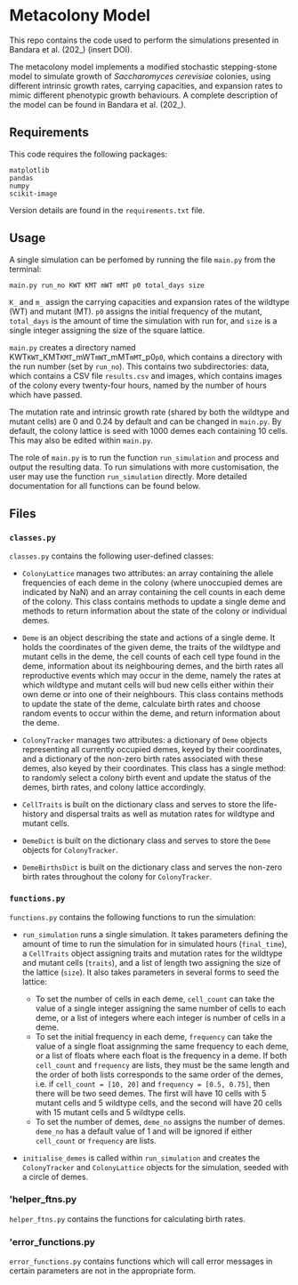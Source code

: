 # Metacolony Model
This repo contains the code used to perform the simulations presented in Bandara et al. (202_) (insert DOI). 

The metacolony model implements a modified stochastic stepping-stone model to simulate growth of *Saccharomyces cerevisiae* colonies, using different intrinsic growth rates, carrying capacities, and expansion rates to mimic different phenotypic growth behaviours. A complete description of the model can be found in Bandara et al. (202_). 

## Requirements

This code requires the following packages:

    matplotlib
    pandas
    numpy
    scikit-image

Version details are found in the `requirements.txt` file.

## Usage

A single simulation can be perfomed by running the file `main.py` from the terminal:

    main.py run_no KWT KMT mWT mMT p0 total_days size

`K_` and `m_` assign the carrying capacities and expansion rates of the wildtype (WT) and mutant (MT). `p0` assigns the initial frequency of the mutant, `total_days` is the amount of time the simulation with run for, and `size` is a single integer assigning the size of the square lattice. 

`main.py` creates a directory named KWT`KWT`_KMT`KMT`_mWT`mWT`_mMT`mMT`_p0`p0`, which contains a directory with the run number (set by `run_no`). This contains two subdirectories: data, which contains a CSV file `results.csv` and images, which contains images of the colony every twenty-four hours, named by the number of hours which have passed. 

The mutation rate and intrinsic growth rate (shared by both the wildtype and mutant cells) are 0 and 0.24 by default and can be changed in `main.py`. By default, the colony lattice is seed with 1000 demes each containing 10 cells. This may also be edited within `main.py`.

The role of `main.py` is to run the function `run_simulation` and process and output the resulting data. To run simulations with more customisation, the user may use the function `run_simulation` directly. More detailed documentation for all functions can be found below.

## Files

### `classes.py`

`classes.py` contains the following user-defined classes:

- `ColonyLattice` manages two attributes: an array containing the allele frequencies of each deme in the colony (where unoccupied demes are indicated by NaN) and an array containing the cell counts in each deme of the colony. This class contains methods to update a single deme and methods to return information about the state of the colony or individual demes.

- `Deme` is an object describing the state and actions of a single deme. It holds the coordinates of the given deme, the traits of the wildtype and mutant cells in the deme, the cell counts of each cell type found in the deme, information about its neighbouring demes, and the birth rates all reproductive events which may occur in the deme, namely the rates at which wildtype and mutant cells will bud new cells either within their own deme or into one of their neighbours. This class contains methods to update the state of the deme, calculate birth rates and choose random events to occur within the deme, and return information about the deme.

- `ColonyTracker` manages two attributes: a dictionary of `Deme` objects representing all currently occupied demes, keyed by their coordinates, and a dictionary of the non-zero birth rates associated with these demes, also keyed by their coordinates. This class has a single method: to randomly select a colony birth event and update the status of the demes, birth rates, and colony lattice accordingly.

- `CellTraits` is built on the dictionary class and serves to store the life-history and dispersal traits as well as mutation rates for wildtype and mutant cells.

- `DemeDict` is built on the dictionary class and serves to store the `Deme` objects for `ColonyTracker`.

- `DemeBirthsDict` is built on the dictionary class and serves the non-zero birth rates throughout the colony for `ColonyTracker`.

### `functions.py`

`functions.py` contains the following functions to run the simulation:

- `run_simulation` runs a single simulation. It takes parameters defining the amount of time to run the simulation for in simulated hours (`final_time`), a `CellTraits` object assigning traits and mutation rates for the wildtype and mutant cells (`traits`), and a list of length two assigning the size of the lattice (`size`). It also takes parameters in several forms to seed the lattice:
    - To set the number of cells in each deme, `cell_count` can take the value of a single integer assigning the same number of cells to each deme, or a list of integers where each integer is number of cells in a deme.
    - To set the initial frequency in each deme, `frequency` can take the value of a single float assignming the same frequency to each deme, or a list of floats where each float is the frequency in a deme. If both `cell_count` and `frequency` are lists, they must be the same length and the order of both lists corresponds to the same order of the demes, i.e. if `cell_count = [10, 20]` and `frequency = [0.5, 0.75]`, then there will be two seed demes. The first will have 10 cells with 5 mutant cells and 5 wildtype cells, and the second will have 20 cells with 15 mutant cells and 5 wildtype cells.
    - To set the number of demes, `deme_no` assigns the number of demes. `deme_no` has a default value of 1 and will be ignored if either `cell_count` or `frequency` are lists.

- `initialise_demes` is called within `run_simulation` and creates the `ColonyTracker` and `ColonyLattice` objects for the simulation, seeded with a circle of demes. 

### 'helper_ftns.py

`helper_ftns.py` contains the functions for calculating birth rates.

### 'error_functions.py

`error_functions.py` contains functions which will call error messages in certain parameters are not in the appropriate form.
